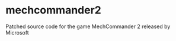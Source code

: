 mechcommander2
==============

Patched source code for the game MechCommander 2 released by Microsoft
